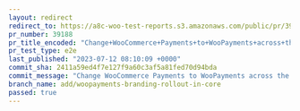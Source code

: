 ```yaml
---
layout: redirect
redirect_to: https://a8c-woo-test-reports.s3.amazonaws.com/public/pr/39188/e2e/index.html
pr_number: 39188
pr_title_encoded: "Change+WooCommerce+Payments+to+WooPayments+across+the+WC+Core"
pr_test_type: e2e
last_published: "2023-07-12 08:10:09 +0000"
commit_sha: 2411a59ed4f7e127f9a60c3af5a81fed70d94bda
commit_message: "Change WooCommerce Payments to WooPayments across the WC Core"
branch_name: add/woopayments-branding-rollout-in-core
passed: true
---
```

